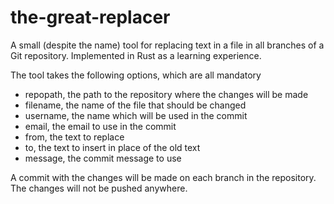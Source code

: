# the-great-replacer

A small (despite the name) tool for replacing text in a file in all branches of a Git repository. Implemented in Rust
as a learning experience.

The tool takes the following options, which are all mandatory

* repopath, the path to the repository where the changes will be made
* filename, the name of the file that should be changed
* username, the name which will be used in the commit
* email, the email to use in the commit
* from, the text to replace 
* to, the text to insert in place of the old text
* message, the commit message to use

A commit with the changes will be made on each branch in the repository. The changes will not be pushed anywhere.
   